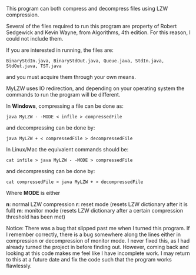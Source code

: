 This program can both compress and decompress files using LZW compression. 

Several of the files required to run this program are property of Robert Sedgewick and Kevin Wayne, from Algorithms, 4th edition. For this reason, I could not include them.

If you are interested in running, the files are:

```BinaryStdIn.java, BinaryStdOut.java, Queue.java, StdIn.java, StdOut.java, TST.java```

and you must acquire them through your own means.

MyLZW uses IO redirection, and depending on your operating system the commands to run the program will be different.

In __Windows__, compressing a file can be done as:

```java MyLZW - -MODE < infile > compressedFile```

and decompressing can be done by:

```java MyLZW + < compressedFile > decompressedFile```

In Linux/Mac the equivalent commands should be:

```cat infile > java MyLZW - -MODE > compressedFile```

and decompressing can be done by:

```cat compressedFile > java MyLZW + > decompressedFile```



Where __MODE__ is either

__n__: normal LZW compression
__r__: reset mode (resets LZW dictionary after it is full)
__m__: monitor mode (resets LZW dictionary after a certain compression threshold has been met)


Notice: There was a bug that slipped past me when I turned this program. If I remember correctly, there is a bug somewhere along the lines either in compression or decompression of monitor mode. I never fixed this, as I had already turned the project in before finding out. However, coming back and looking at this code makes me feel like I have incomplete work. I may return to this at a future date and fix the code such that the program works flawlessly.